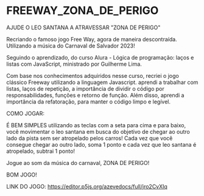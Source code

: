 # FREEWAY_ZONA_DE_PERIGO

AJUDE O LEO SANTANA A ATRAVESSAR "ZONA DE PERIGO"

Recriando o famoso jogo Free Way, agora de maneira descontraída. Utilizando a música do Carnaval de Salvador 2023! 

Seguindo o aprendizado, do curso Alura - Lógica de programação: laços e listas com JavaScript, ministrado por Guilherme Lima.

Com base nos conhecimentos adquiridos nesse curso, recriei o jogo clássico Freeway utilizando a linguagem Javascript. aprendi a trabalhar com listas, laços de repetição, a importância de dividir o código por responsabilidades, funções e retorno de função. Além disso, aprendi a importância da refatoração, para manter o código limpo e legível.

COMO JOGAR:

É BEM SIMPLES
utilizando as teclas com a seta para cima e para baixo, você movimentar o leo santana em busca do objetivo de chegar ao outro lado da pista sem ser atropelado pelos carros! Cada vez que você consegue chegar ao outro lado, soma 1 ponto e cada vez que leo santana é atropelado, subtrai 1 ponto!

Jogue ao som da música do carnaval, ZONA DE PERIGO!

BOM JOGO! 

LINK DO JOGO:
https://editor.p5js.org/azevedocs/full/jro2CvXIq
